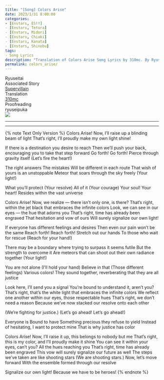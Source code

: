 ```yaml
---
title: "[Song] Colors Arise"
date: 2023/1/31 8:00:00
categories:
- [Enstars, ES!!]
- [Enstars, Tetora]
- [Enstars, Midori]
- [Enstars, Chiaki]
- [Enstars, Kanata]
- [Enstars, Shinobu]
tags:
- Song Lyrics
description: "Translation of Colors Arise Song Lyrics by 310mc. By Ryuseitai from the Unit Event Supervillain."
permalink: colors_arise/
---
```

<div class="three-wrapper" style="--storyColor:#965e7d;--storyColor-rgb:150,94,125;--storyColor-h:326.8;--storyColor-s: 23%;--storyColor-l:47.8%;">
    <div class="info-area">
        <div class="info">
            <div class="info-item characters">
                <div class="label">
                    Ryuseitai
                </div>
                <div class="value">
                <a href="/categories/Enstars/Tetora" character="Tetora"></a>
                <a href="/categories/Enstars/Shinobu" character="Shinobu"></a>
								<a href="/categories/Enstars/Midori" character="Midori"></a>
                <a href="/categories/Enstars/Chiaki" character="Chiaki"></a>
                <a href="/categories/Enstars/Kanata" character="Kanata"></a>
                </div>
            </div>
            <div class="info-item one">
                <div class="label">
                    Associated Story
                </div>
                <div class="value">
                    <a href="/supervillain">Supervillain</a>
                </div>
            </div>
            <div class="info-item two">
                <div class="label">
                    Translation
                </div>
                <div class="value">
                    <a href="/about">310mc</a>
                </div>
            </div>
            <div class="info-item three">
                <div class="label">
                   Proofreading
                </div>
                <div class="value">
                    ryuseipuka
                </div>
            </div>
        </div>
    </div>
</div>

<!-- more -->

<img src="/img/es/songs/colorsarise.png">

<hr>
<hr>

{% note Text Only Version %}
Colors Arise!
Now, I’ll raise up a blinding beam of light
That’s right, I’ll proudly
make my own light shine!

If there is a destination you desire to reach
Then we’ll push your back, encouraging you to take that step forward
Go forth!
Go forth!
Pierce through gravity itself
(Let’s fire the heart!)

The right answers
The mistakes
Will be different in each route
That wish of yours is an unstoppable
Meteor that soars through the sky freely
(Your light!)

What you’ll protect
(Your resolve)
All of it
(Your courage)
Your soul! Your heart!
Resides within the vast universe

Colors Arise!
Now, we realize — there isn’t only one, is there?
That’s right, within the jet black that embraces the infinite colors
Look, we can see in our eyes — the hue that adorns you
That’s right, time has already been engraved
That hesitation and vow of ours
Will surely signalize our own light!

If everyone has different feelings and desires
Then even our pain won’t be the same
Reach forth!
Reach forth!
Stretch out our hands
To those who wait for rescue
(Reach for your hand!)

There may be a boundary where trying to surpass it seems futile
But the strength to overcome it
Are meteors that can shoot out their own radiance together
(Your light!)

You are not alone
(I’ll hold your hand)
Believe in that
(Those different feelings)
Various colors!
They sound together, reverberating that they are all justice

Look here, I’ll send you a signal
You’re bound to understand it, aren’t you?
That’s right, that’s the white light that embraces the infinite colors
We reflect one another within our eyes, those respectable hues
That’s right, we don’t need a reason
Because we’ve now stacked our resolve onto each other

(We’re fighting for justice.)
(Let’s go ahead! Let’s go ahead!)

Everyone is
Bound to have
Something precious they refuse to yield
Instead of hesitating,
I want to protect mine
That is why justice has color

Colors Arise!
Now, I’ll raise it up, this belongs to nobody but me
That’s right, this is my color, and I’ll proudly make it shine
You can see it within your eyes, can’t you? All the hues reaching you
That’s right, time has already been engraved
This vow will surely signalize our future as well
The steps we’ve taken are like shooting stars
(We are shooting stars.)
Now, let’s move forward
With the ensemble formed through our resolve

Signalize our own light!
Because we have to be heroes!
{% endnote %}
